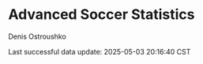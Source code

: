 # Advanced Soccer Statistics
Denis Ostroushko

<!-- gfm -->

Last successful data update: 2025-05-03 20:16:40 CST
